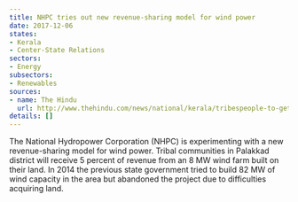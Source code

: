 ```yaml
---
title: NHPC tries out new revenue-sharing model for wind power
date: 2017-12-06
states:
- Kerala
- Center-State Relations
sectors:
- Energy
subsectors:
- Renewables
sources:
- name: The Hindu
  url: http://www.thehindu.com/news/national/kerala/tribespeople-to-get-wind-farm-revenue/article21100491.ece
details: []
---
```


The National Hydropower Corporation (NHPC) is experimenting with a new revenue-sharing model for wind power. Tribal communities in Palakkad district will receive 5 percent of revenue from an 8 MW wind farm built on their land. In 2014 the previous state government tried to build 82 MW of wind capacity in the area but abandoned the project due to difficulties acquiring land.
